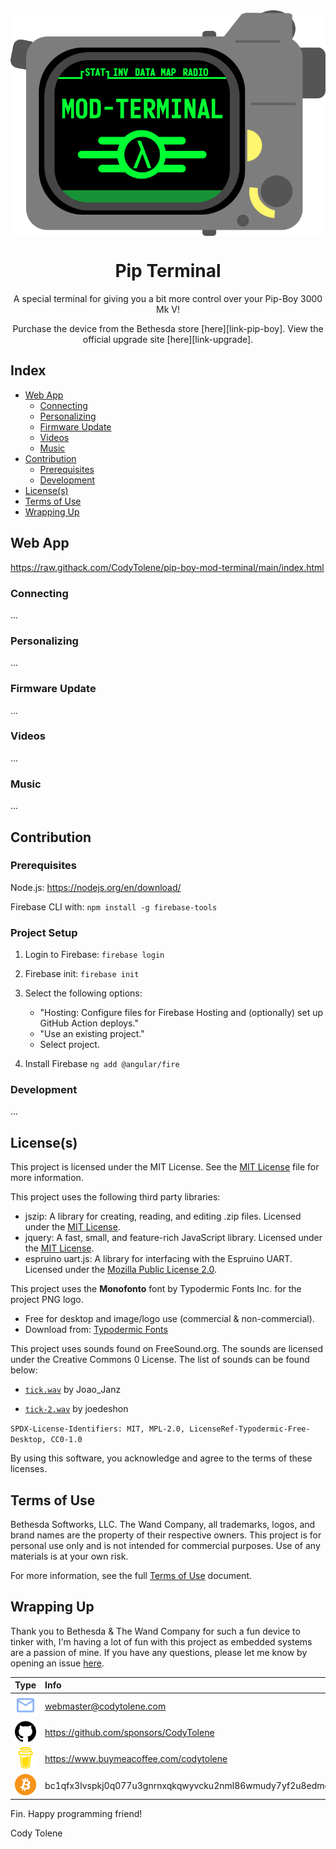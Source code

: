 <div align="center">
  <img align="center" src=".github/images/logo/logo.png" />
  <h1 align="center">Pip Terminal</h1>
  <p align="center">
    A special terminal for giving you a bit more control over your Pip-Boy 3000 Mk V!
  </p>
  <p align="center">
    Purchase the device from the Bethesda store [here][link-pip-boy]. View the official upgrade site [here][link-upgrade].
  </p>
</div>

<!---------------------------------------------------------------------------->
<!---------------------------------------------------------------------------->
<!---------------------------------------------------------------------------->

## Index <a name="index"></a>

- [Web App](#web-app)
  - [Connecting](#connecting)
  - [Personalizing](#personalizing)
  - [Firmware Update](#firmware-update)
  - [Videos](#videos)
  - [Music](#music)
- [Contribution](#contribution)
  - [Prerequisites](#prerequisites)
  - [Development](#development)
- [License(s)](#licenses)
- [Terms of Use](#terms)
- [Wrapping Up](#wrapping-up)

<!---------------------------------------------------------------------------->
<!---------------------------------------------------------------------------->
<!---------------------------------------------------------------------------->

## Web App <a name="web-app"></a>

https://raw.githack.com/CodyTolene/pip-boy-mod-terminal/main/index.html

<!---------------------------------------------------------------------------->
<!---------------------------------------------------------------------------->
<!---------------------------------------------------------------------------->

### Connecting <a name="connecting"></a>

...

<!---------------------------------------------------------------------------->
<!---------------------------------------------------------------------------->
<!---------------------------------------------------------------------------->

### Personalizing <a name="personalizing"></a>

...

<!---------------------------------------------------------------------------->
<!---------------------------------------------------------------------------->
<!---------------------------------------------------------------------------->

### Firmware Update <a name="firmware-update"></a>

...

<!---------------------------------------------------------------------------->
<!---------------------------------------------------------------------------->
<!---------------------------------------------------------------------------->

### Videos <a name="videos"></a>

...

<!---------------------------------------------------------------------------->
<!---------------------------------------------------------------------------->
<!---------------------------------------------------------------------------->

### Music <a name="music"></a>

...

<!---------------------------------------------------------------------------->
<!---------------------------------------------------------------------------->
<!---------------------------------------------------------------------------->

## Contribution <a name="contribution"></a>

### Prerequisites <a name="prerequisites"></a>

Node.js: https://nodejs.org/en/download/

Firebase CLI with: `npm install -g firebase-tools`

### Project Setup <a name="project-setup"></a>

1. Login to Firebase: `firebase login`

2. Firebase init: `firebase init`

3. Select the following options:

   - "Hosting: Configure files for Firebase Hosting and (optionally) set up
     GitHub Action deploys."
   - "Use an existing project."
   - Select project.

4. Install Firebase `ng add @angular/fire`

### Development <a name="development"></a>

...

<!---------------------------------------------------------------------------->
<!---------------------------------------------------------------------------->
<!---------------------------------------------------------------------------->

## License(s) <a name="licenses"></a>

This project is licensed under the MIT License. See the [MIT
License][link-license-mit] file for more information.

This project uses the following third party libraries:

- jszip: A library for creating, reading, and editing .zip files. Licensed under
  the [MIT License][link-license-mit].
- jquery: A fast, small, and feature-rich JavaScript library. Licensed under the
  [MIT License][link-license-mit].
- espruino uart.js: A library for interfacing with the Espruino UART. Licensed
  under the [Mozilla Public License 2.0][link-license-mpl].

This project uses the **Monofonto** font by Typodermic Fonts Inc. for the
project PNG logo.

- Free for desktop and image/logo use (commercial & non-commercial).
- Download from: [Typodermic Fonts][link-font-monofonto]

This project uses sounds found on FreeSound.org. The sounds are licensed under
the Creative Commons 0 License. The list of sounds can be found below:

- [`tick.wav`](https://freesound.org/people/Joao_Janz/sounds/477704/) by
  Joao_Janz

- [`tick-2.wav`](https://freesound.org/people/joedeshon/sounds/119415/) by
  joedeshon

`SPDX-License-Identifiers: MIT, MPL-2.0, LicenseRef-Typodermic-Free-Desktop, CC0-1.0`

By using this software, you acknowledge and agree to the terms of these
licenses.

<!---------------------------------------------------------------------------->
<!---------------------------------------------------------------------------->
<!---------------------------------------------------------------------------->

## Terms of Use <a name="terms"></a>

Bethesda Softworks, LLC. The Wand Company, all trademarks, logos, and brand
names are the property of their respective owners. This project is for personal
use only and is not intended for commercial purposes. Use of any materials is at
your own risk.

For more information, see the full [Terms of Use][link-terms] document.

<!---------------------------------------------------------------------------->
<!---------------------------------------------------------------------------->
<!---------------------------------------------------------------------------->

## Wrapping Up <a name="wrapping-up"></a>

Thank you to Bethesda & The Wand Company for such a fun device to tinker with,
I'm having a lot of fun with this project as embedded systems are a passion of
mine. If you have any questions, please let me know by opening an issue
[here][url-new-issue].

| Type                                                                      | Info                                                           |
| :------------------------------------------------------------------------ | :------------------------------------------------------------- |
| <img width="48" src=".github/images/ng-icons/email.svg" />                | webmaster@codytolene.com                                       |
| <img width="48" src=".github/images/simple-icons/github.svg" />           | https://github.com/sponsors/CodyTolene                         |
| <img width="48" src=".github/images/simple-icons/buymeacoffee.svg" />     | https://www.buymeacoffee.com/codytolene                        |
| <img width="48" src=".github/images/simple-icons/bitcoin-btc-logo.svg" /> | bc1qfx3lvspkj0q077u3gnrnxqkqwyvcku2nml86wmudy7yf2u8edmqq0a5vnt |

Fin. Happy programming friend!

Cody Tolene

<!---------------------------------------------------------------------------->
<!---------------------------------------------------------------------------->
<!---------------------------------------------------------------------------->

<!-- IMAGE REFERENCES -->

[img-info]: .github/images/ng-icons/info.svg
[img-warning]: .github/images/ng-icons/warn.svg

<!-- LINK REFERENCES -->

[link-font-monofonto]: https://typodermicfonts.com/monofonto/
[link-license-mit]: /LICENSE_MIT.md
[link-license-mpl]: /LICENSE_MPL.md
[link-pip-boy]:
  https://gear.bethesda.net/products/fallout-series-pip-boy-die-cast-replica
[link-terms]: /TERMS.md
[link-upgrade]: https://www.thewandcompany.com/pip-boy/upgrade/
[url-new-issue]: https://github.com/CodyTolene/pip-boy-mod-terminal/issues
